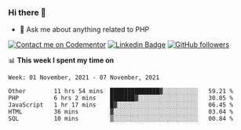 ### Hi there 👋

<!--
**mustafaculban/mustafaculban** is a ✨ _special_ ✨ repository because its `README.md` (this file) appears on your GitHub profile.

Here are some ideas to get you started:

- 🌱 I’m currently learning ...
- 👯 I’m looking to collaborate on ...
- 🤔 I’m looking for help with ...
- 📫 How to reach me: ...
- 😄 Pronouns: ...
- ⚡ Fun fact: ...

-->
- 💬 Ask me about anything related to PHP

[![Contact me on Codementor](https://www.codementor.io/m-badges/karamusluk/book-session.svg)](https://www.codementor.io/@karamusluk?refer=badge)
[![Linkedin Badge](https://img.shields.io/badge/-Mustafa%20Culban-blue?style=social&logo=Linkedin&logoColor=blue&link=https://www.linkedin.com/in/mustafaculban/)](https://www.linkedin.com/in/mustafaculban/) 
[![GitHub followers](https://img.shields.io/github/followers/karamusluk?label=Follow&style=social)](https://github.com/karamusluk/?tab=follow)


📊 **This week I spent my time on**
<!--START_SECTION:waka-->
```text
Week: 01 November, 2021 - 07 November, 2021

Other        11 hrs 54 mins  ██████████████▓░░░░░░░░░░   59.21 % 
PHP          6 hrs 2 mins    ███████▓░░░░░░░░░░░░░░░░░   30.05 % 
JavaScript   1 hr 17 mins    █▓░░░░░░░░░░░░░░░░░░░░░░░   06.45 % 
HTML         36 mins         ▓░░░░░░░░░░░░░░░░░░░░░░░░   03.04 % 
SQL          10 mins         ▒░░░░░░░░░░░░░░░░░░░░░░░░   00.84 % 
```
<!--END_SECTION:waka-->


